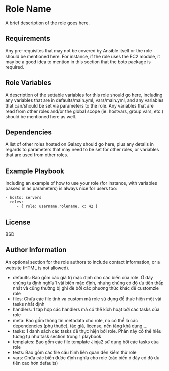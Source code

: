 Role Name
=========

A brief description of the role goes here.

Requirements
------------

Any pre-requisites that may not be covered by Ansible itself or the role should be mentioned here. For instance, if the role uses the EC2 module, it may be a good idea to mention in this section that the boto package is required.

Role Variables
--------------

A description of the settable variables for this role should go here, including any variables that are in defaults/main.yml, vars/main.yml, and any variables that can/should be set via parameters to the role. Any variables that are read from other roles and/or the global scope (ie. hostvars, group vars, etc.) should be mentioned here as well.

Dependencies
------------

A list of other roles hosted on Galaxy should go here, plus any details in regards to parameters that may need to be set for other roles, or variables that are used from other roles.

Example Playbook
----------------

Including an example of how to use your role (for instance, with variables passed in as parameters) is always nice for users too:

    - hosts: servers
      roles:
         - { role: username.rolename, x: 42 }

License
-------

BSD

Author Information
------------------

An optional section for the role authors to include contact information, or a website (HTML is not allowed).


- defaults: Bao gồm các giá trị mặc định cho các biến của role. Ở đây chúng ta định nghĩa 1 vài biến mặc định, nhưng chúng có độ ưu tiên thấp nhất và cũng thường bị ghi đè bởi các phương thức khác để customzie role
- files: Chứa các file tĩnh và custom mà role sử dụng để thực hiện một vài tasks nhất định
- handlers: 1 tập hợp các handlers mà có thể kích hoạt bởi các tasks của role
- meta: Bao gồm thông tin metadata cho role, nó có thể là các dependencies (phụ thuộc), tác giả, license, nền tảng khả dụng,…
- tasks: 1 danh sách các tasks để thực hiện bởi role. Phần này có thể hiểu tương tự như task section trong 1 playbook
- templates: Bao gồm các file template Jinja2 sử dụng bởi các tasks của role
- tests: Bao gồm các file cấu hình liên quan đến kiểm thử role
- vars: Chứa các biến được định nghĩa cho role (các biến ở đây có độ ưu tiên cao hơn defaults)